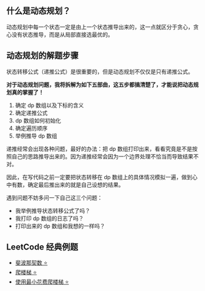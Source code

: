 ## 什么是动态规划？

动态规划中每一个状态一定是由上一个状态推导出来的，这一点就区分于贪心，贪心没有状态推导，而是从局部直接选最优的。

## 动态规划的解题步骤

状态转移公式（递推公式）是很重要的，但是动态规划不仅仅是只有递推公式。

**对于动态规划问题，我将拆解为如下五部曲，这五步都搞清楚了，才能说把动态规划真的掌握了！**

1. 确定 dp 数组以及下标的含义
2. 确定递推公式
3. dp 数组如何初始化
4. 确定遍历顺序
5. 举例推导 dp 数组

递推经常会出现各种问题，最好的办法：把 dp 数组打印出来，看看究竟是不是按照自己的思路推导出来的。因为递推经常会因为一个边界处理不恰当而导致结果不对。

因此，在写代码之前一定要把状态转移在 dp 数组上的具体情况模拟一遍，做到心中有数，确定最后推出来的就是自己设想的结果。

遇到问题不妨多问一下自己这三个问题：

- 我举例推导状态转移公式了吗？
- 我打印 dp 数组的日志了吗？
- 打印出来的 dp 数组和我想的一样吗？

## LeetCode 经典例题

- [斐波那契数 ⭐](https://leetcode.cn/problems/fibonacci-number/description/)
- [爬楼梯 ⭐](https://leetcode.cn/problems/climbing-stairs/)
- [使用最小花费爬楼梯 ⭐](https://leetcode.cn/problems/min-cost-climbing-stairs/description/)
